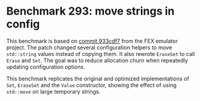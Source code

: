 # Benchmark 293: move strings in config

This benchmark is based on [commit 933cdf7](https://github.com/FEX-Emu/FEX/commit/933cdf76b41b6f2ebda8d1b8e4bff1bc5f68f45f) from the FEX emulator project.
The patch changed several configuration helpers to move `std::string` values
instead of copying them. It also rewrote `EraseSet` to call `Erase` and `Set`.
The goal was to reduce allocation churn when repeatedly updating configuration
options.

This benchmark replicates the original and optimized implementations of
`Set`, `EraseSet` and the `Value` constructor, showing the effect of using
`std::move` on large temporary strings.

